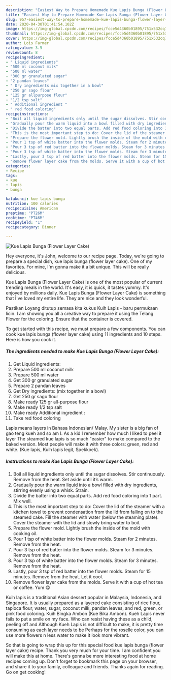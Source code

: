 ```yaml
---
description: "Easiest Way to Prepare Homemade Kue Lapis Bunga (Flower Layer Cake)"
title: "Easiest Way to Prepare Homemade Kue Lapis Bunga (Flower Layer Cake)"
slug: 957-easiest-way-to-prepare-homemade-kue-lapis-bunga-flower-layer-cake
date: 2020-04-30T01:41:54.102Z
image: https://img-global.cpcdn.com/recipes/fcce5d4360b01895/751x532cq70/kue-lapis-bunga-flower-layer-cake-recipe-main-photo.jpg
thumbnail: https://img-global.cpcdn.com/recipes/fcce5d4360b01895/751x532cq70/kue-lapis-bunga-flower-layer-cake-recipe-main-photo.jpg
cover: https://img-global.cpcdn.com/recipes/fcce5d4360b01895/751x532cq70/kue-lapis-bunga-flower-layer-cake-recipe-main-photo.jpg
author: Lois Farmer
ratingvalue: 3.5
reviewcount: 8
recipeingredient:
- " Liquid ingredients"
- "500 ml coconut milk"
- "500 ml water"
- "300 gr granulated sugar"
- "2 pandan leaves"
- " Dry ingredients mix together in a bowl"
- "250 gr sago flour"
- "125 gr allpurpose flour"
- "1/2 tsp salt"
- " Additional ingredient "
- " red food coloring"
recipeinstructions:
- "Boil all liquid ingredients only until the sugar dissolves. Stir continuously. Remove from the heat. Set aside until it’s warm."
- "Gradually pour the warm liquid into a bowl filled with dry ingredients, stirring evenly using a whisk. Strain."
- "Divide the batter into two equal parts. Add red food coloring into 1 part. Mix well."
- "This is the most important step to do: Cover the lid of the steamer with a kitchen towel to prevent condensation from the lid from falling on to the steamed cake. Fill the steamer with water (below the steaming plate). Cover the steamer with the lid and slowly bring water to boil."
- "Prepare the flower mold. Lightly brush the inside of the mold with cooking oil."
- "Pour 1 tsp of white batter into the flower molds. Steam for 2 minutes. Remove from the heat."
- "Pour 3 tsp of red batter into the flower molds. Steam for 3 minutes. Remove from the heat."
- "Pour 3 tsp of white batter into the flower molds. Steam for 3 minutes. Remove from the heat."
- "Lastly, pour 3 tsp of red batter into the flower molds. Steam for 15 minutes. Remove from the heat. Let it cool."
- "Remove flower layer cake from the molds. Serve it with a cup of hot tea or coffee. Yum 😋"
categories:
- Recipe
tags:
- kue
- lapis
- bunga

katakunci: kue lapis bunga 
nutrition: 100 calories
recipecuisine: American
preptime: "PT26M"
cooktime: "PT46M"
recipeyield: "1"
recipecategory: Dinner

---
```



![Kue Lapis Bunga (Flower Layer Cake)](https://img-global.cpcdn.com/recipes/fcce5d4360b01895/751x532cq70/kue-lapis-bunga-flower-layer-cake-recipe-main-photo.jpg)

Hey everyone, it's John, welcome to our recipe page. Today, we're going to prepare a special dish, kue lapis bunga (flower layer cake). One of my favorites. For mine, I'm gonna make it a bit unique. This will be really delicious.

Kue Lapis Bunga (Flower Layer Cake) is one of the most popular of current trending meals in the world. It's easy, it is quick, it tastes yummy. It's enjoyed by millions daily. Kue Lapis Bunga (Flower Layer Cake) is something that I've loved my entire life. They are nice and they look wonderful.

Pastikan Loyang ditutup semasa kita kukus Kuih Lapis - baru permukaan licin. I am showing you all a creative way to prepare it using the Telang Flower for the coloring. Ensure that the container is covered.


To get started with this recipe, we must prepare a few components. You can cook kue lapis bunga (flower layer cake) using 11 ingredients and 10 steps. Here is how you cook it.

<!--inarticleads1-->

##### The ingredients needed to make Kue Lapis Bunga (Flower Layer Cake):

1. Get  Liquid ingredients:
1. Prepare 500 ml coconut milk
1. Prepare 500 ml water
1. Get 300 gr granulated sugar
1. Prepare 2 pandan leaves
1. Get  Dry ingredients: (mix together in a bowl)
1. Get 250 gr sago flour
1. Make ready 125 gr all-purpose flour
1. Make ready 1/2 tsp salt
1. Make ready  Additional ingredient :
1. Take  red food coloring


Lapis means layers in Bahasa Indonesian/ Malay. My sister is a big fan of gao teng kueh and so am I. As a kid I remember how much I liked to peel it layer The steamed kue lapis is so much &#34;easier&#34; to make compared to the baked version. Most people will make it with three colors: green, red and white. (Kue lapis, Kuih lapis legit, Spekkoek). 

<!--inarticleads2-->

##### Instructions to make Kue Lapis Bunga (Flower Layer Cake):

1. Boil all liquid ingredients only until the sugar dissolves. Stir continuously. Remove from the heat. Set aside until it’s warm.
1. Gradually pour the warm liquid into a bowl filled with dry ingredients, stirring evenly using a whisk. Strain.
1. Divide the batter into two equal parts. Add red food coloring into 1 part. Mix well.
1. This is the most important step to do: Cover the lid of the steamer with a kitchen towel to prevent condensation from the lid from falling on to the steamed cake. Fill the steamer with water (below the steaming plate). Cover the steamer with the lid and slowly bring water to boil.
1. Prepare the flower mold. Lightly brush the inside of the mold with cooking oil.
1. Pour 1 tsp of white batter into the flower molds. Steam for 2 minutes. Remove from the heat.
1. Pour 3 tsp of red batter into the flower molds. Steam for 3 minutes. Remove from the heat.
1. Pour 3 tsp of white batter into the flower molds. Steam for 3 minutes. Remove from the heat.
1. Lastly, pour 3 tsp of red batter into the flower molds. Steam for 15 minutes. Remove from the heat. Let it cool.
1. Remove flower layer cake from the molds. Serve it with a cup of hot tea or coffee. Yum 😋


Kuih lapis is a traditional Asian dessert popular in Malaysia, Indonesia, and Singapore. It is usually prepared as a layered cake consisting of rice flour, tapioca flour, water, sugar, coconut milk, pandan leaves, and red, green, or pink food coloring. Kuih Bingka Ambon (Kue Bika Ambon). Kueh Lapis never fails to put a smile on my face. Who can resist having these as a child, peeling off and Although Kueh Lapis is not difficult to make, it is pretty time consuming as each layer needs to be Perhaps for the roselle color, you can use more flowers n less water to make it look more vibrant. 

So that is going to wrap this up for this special food kue lapis bunga (flower layer cake) recipe. Thank you very much for your time. I am confident you will make this at home. There's gonna be more interesting food at home recipes coming up. Don't forget to bookmark this page on your browser, and share it to your family, colleague and friends. Thanks again for reading. Go on get cooking!
